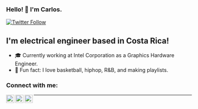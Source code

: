 ### Hello! 👋 I'm Carlos.

[![Twitter Follow](https://img.shields.io/twitter/follow/carlosvq04?color=1DA1F2&logo=twitter&style=for-the-badge)](https://twitter.com/intent/follow?original_referer=https%3A%2F%2Fgithub.com%2FcodeSTACKr&screen_name=carlosvq04)

## I'm electrical engineer based in Costa Rica!

- :mortar_board: Currently working at Intel Corporation as a Graphics Hardware Engineer.
- :basketball: Fun fact: I love basketball, hiphop, R&B, and making playlists.

### Connect with me:

[<img align="left" alt="codeSTACKr | Twitter" width="22px" src="https://cdn.jsdelivr.net/npm/simple-icons@v3/icons/twitter.svg" />][twitter]
[<img align="left" alt="codeSTACKr | LinkedIn" width="22px" src="https://cdn.jsdelivr.net/npm/simple-icons@v3/icons/linkedin.svg" />][linkedin]
[<img align="left" alt="codeSTACKr | Instagram" width="22px" src="https://cdn.jsdelivr.net/npm/simple-icons@v3/icons/instagram.svg" />][instagram]

---

[twitter]: https://twitter.com/carlosvq04
[instagram]: https://instagram.com/carlosvq04
[linkedin]: www.linkedin.com/in/crlsvq
